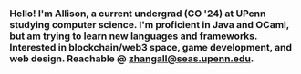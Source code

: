 ### Hello! I'm Allison, a current undergrad (CO '24) at UPenn studying computer science. I'm proficient in Java and OCaml, but am trying to learn new languages and frameworks. Interested in blockchain/web3 space, game development, and web design. Reachable @ zhangall@seas.upenn.edu.

<!--
**cryptoderes/cryptoderes** is a ✨ _special_ ✨ repository because its `README.md` (this file) appears on your GitHub profile.

Here are some ideas to get you started:

- 🔭 I’m currently working on ...
- 🌱 I’m currently learning ...
- 👯 I’m looking to collaborate on ...
- 🤔 I’m looking for help with ...
- 💬 Ask me about ...
- 📫 How to reach me: ...
- 😄 Pronouns: ...
- ⚡ Fun fact: ...
-->
